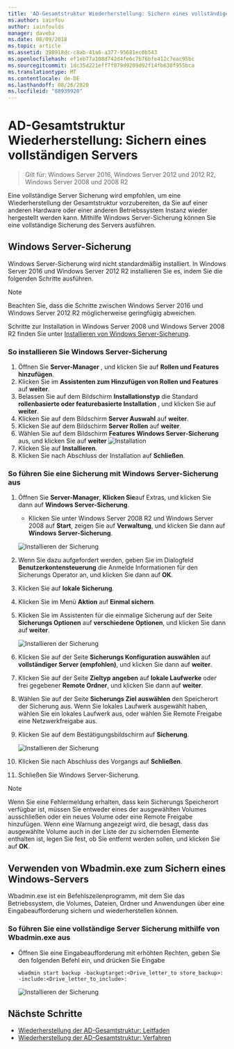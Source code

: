 ```yaml
---
title: 'AD-Gesamtstruktur Wiederherstellung: Sichern eines vollständigen Servers'
ms.author: iainfou
author: iainfoulds
manager: daveba
ms.date: 08/09/2018
ms.topic: article
ms.assetid: 398918dc-c8ab-41a6-a377-95681ec0b543
ms.openlocfilehash: ef1eb77a108d742d4fe6c7b76bfe412c7eac95bc
ms.sourcegitcommit: 1dc35d221eff7f079d9209d92f14fb630f955bca
ms.translationtype: MT
ms.contentlocale: de-DE
ms.lasthandoff: 08/26/2020
ms.locfileid: "88939920"
---
```

# <a name="ad-forest-recovery---backing-up-a-full-server"></a>AD-Gesamtstruktur Wiederherstellung: Sichern eines vollständigen Servers

>Gilt für: Windows Server 2016, Windows Server 2012 und 2012 R2, Windows Server 2008 und 2008 R2

Eine vollständige Server Sicherung wird empfohlen, um eine Wiederherstellung der Gesamtstruktur vorzubereiten, da Sie auf einer anderen Hardware oder einer anderen Betriebssystem Instanz wieder hergestellt werden kann.  Mithilfe Windows Server-Sicherung können Sie eine vollständige Sicherung des Servers ausführen.

## <a name="windows-server-backup"></a>Windows Server-Sicherung

Windows Server-Sicherung wird nicht standardmäßig installiert. In Windows Server 2016 und Windows Server 2012 R2 installieren Sie es, indem Sie die folgenden Schritte ausführen.

>[!NOTE]
>Beachten Sie, dass die Schritte zwischen Windows Server 2016 und Windows Server 2012 R2 möglicherweise geringfügig abweichen.

Schritte zur Installation in Windows Server 2008 und Windows Server 2008 R2 finden Sie unter [Installieren von Windows Server-Sicherung](/previous-versions/windows/it-pro/windows-server-2008-R2-and-2008/cc771232(v=ws.10)).

### <a name="to-install-windows-server-backup"></a>So installieren Sie Windows Server-Sicherung

1. Öffnen Sie **Server-Manager** , und klicken Sie auf **Rollen und Features hinzufügen**.
2. Klicken Sie im **Assistenten zum Hinzufügen von Rollen und Features** auf **weiter**.
3. Belassen Sie auf dem Bildschirm **Installationstyp** die Standard **rollenbasierte oder featurebasierte Installation** , und klicken Sie auf **weiter**.
4. Klicken Sie auf dem Bildschirm **Server Auswahl** auf **weiter**.
5. Klicken Sie auf dem Bildschirm **Server Rollen** auf **weiter**.
6. Wählen Sie auf dem Bildschirm **Features** **Windows Server-Sicherung** aus, und klicken Sie auf **weiter** 
    ![ Installation](media/AD-Forest-Recovery-Backing-up-a-Full-Server/fullbackup2.png)
7. Klicken Sie auf **Installieren**.
8. Klicken Sie nach Abschluss der Installation auf **Schließen**.

### <a name="to-perform-a-backup-with-windows-server-backup"></a>So führen Sie eine Sicherung mit Windows Server-Sicherung aus

1. Öffnen Sie **Server-Manager**, **Klicken Sie**auf Extras, und klicken Sie dann auf **Windows Server-Sicherung**.
   - Klicken Sie unter Windows Server 2008 R2 und Windows Server 2008 auf **Start**, zeigen Sie auf **Verwaltung**, und klicken Sie dann auf **Windows Server-Sicherung**.

   ![Installieren der Sicherung](media/AD-Forest-Recovery-Backing-up-a-Full-Server/fullbackup1.png)

2. Wenn Sie dazu aufgefordert werden, geben Sie im Dialogfeld **Benutzerkontensteuerung** die Anmelde Informationen für den Sicherungs Operator an, und klicken Sie dann auf **OK**.
3. Klicken Sie auf **lokale Sicherung**.
4. Klicken Sie im Menü **Aktion** auf **Einmal sichern**.
5. Klicken Sie im Assistenten für die einmalige Sicherung auf der Seite **Sicherungs Optionen** auf **verschiedene Optionen**, und klicken Sie dann auf **weiter**.

   ![Installieren der Sicherung](media/AD-Forest-Recovery-Backing-up-a-Full-Server/fullbackup3.png)

6. Klicken Sie auf der Seite **Sicherungs Konfiguration auswählen** auf **vollständiger Server (empfohlen)**, und klicken Sie dann auf **weiter**.
7. Klicken Sie auf der Seite **Zieltyp angeben** auf **lokale Laufwerke** oder frei gegebener **Remote Ordner**, und klicken Sie dann auf **weiter**.
8. Wählen Sie auf der Seite **Sicherungs Ziel auswählen** den Speicherort der Sicherung aus.  Wenn Sie lokales Laufwerk ausgewählt haben, wählen Sie ein lokales Laufwerk aus, oder wählen Sie Remote Freigabe eine Netzwerkfreigabe aus.
9. Klicken Sie auf dem Bestätigungsbildschirm auf **Sicherung**.

   ![Installieren der Sicherung](media/AD-Forest-Recovery-Backing-up-a-Full-Server/fullbackup4.png)

10. Klicken Sie nach Abschluss des Vorgangs auf **Schließen**.
11. Schließen Sie Windows Server-Sicherung.

>[!NOTE]
>Wenn Sie eine Fehlermeldung erhalten, dass kein Sicherungs Speicherort verfügbar ist, müssen Sie entweder eines der ausgewählten Volumes ausschließen oder ein neues Volume oder eine Remote Freigabe hinzufügen.
>Wenn eine Warnung angezeigt wird, die besagt, dass das ausgewählte Volume auch in der Liste der zu sichernden Elemente enthalten ist, legen Sie fest, ob Sie entfernt werden sollen, und klicken Sie auf **OK**.

## <a name="using-wbadminexe-to-backup-a-windows-server"></a>Verwenden von Wbadmin.exe zum Sichern eines Windows-Servers

Wbadmin.exe ist ein Befehlszeilenprogramm, mit dem Sie das Betriebssystem, die Volumes, Dateien, Ordner und Anwendungen über eine Eingabeaufforderung sichern und wiederherstellen können.

### <a name="to-perform-a-full-server-backup-using-wbadminexe"></a>So führen Sie eine vollständige Server Sicherung mithilfe von Wbadmin.exe aus

- Öffnen Sie eine Eingabeaufforderung mit erhöhten Rechten, geben Sie den folgenden Befehl ein, und drücken Sie Eingabe

   ```
   wbadmin start backup -backuptarget:<Drive_letter_to store_backup>: -include:<Drive_letter_to_include>:
   ```

   ![Installieren der Sicherung](media/AD-Forest-Recovery-Backing-up-a-Full-Server/fullbackup5.png)

## <a name="next-steps"></a>Nächste Schritte

- [Wiederherstellung der AD-Gesamtstruktur: Leitfaden](AD-Forest-Recovery-Guide.md)
- [Wiederherstellung der AD-Gesamtstruktur: Verfahren](AD-Forest-Recovery-Procedures.md)
